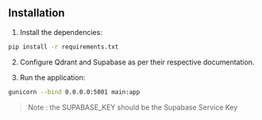 ## Installation

1. Install the dependencies:
```bash
pip install -r requirements.txt
```

2. Configure Qdrant and Supabase as per their respective documentation.

3. Run the application:
```bash
gunicorn --bind 0.0.0.0:5001 main:app
```

> Note : the SUPABASE_KEY should be the Supabase Service Key